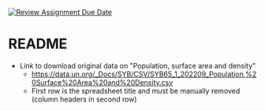 [![Review Assignment Due Date](https://classroom.github.com/assets/deadline-readme-button-24ddc0f5d75046c5622901739e7c5dd533143b0c8e959d652212380cedb1ea36.svg)](https://classroom.github.com/a/WofS52QW)
# README

- Link to download original data on "Population, surface area and density"
  - https://data.un.org/_Docs/SYB/CSV/SYB65_1_202209_Population,%20Surface%20Area%20and%20Density.csv
  - First row is the spreadsheet title and must be manually removed (column headers in second row)
